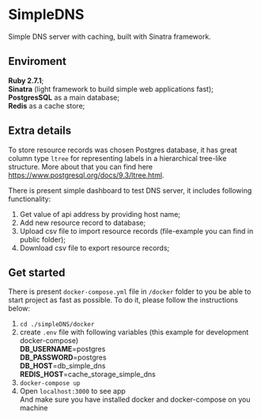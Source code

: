 # SimpleDNS
Simple DNS server with caching, built with Sinatra framework.

## Enviroment
**Ruby 2.7.1**;  
**Sinatra** (light framework to build simple web applications fast);  
**PostgresSQL** as a main database;  
**Redis** as a cache store;  

## Extra details
To store resource records was chosen Postgres database, it has great column type `ltree` for representing labels in a hierarchical tree-like structure. More about that you can find here https://www.postgresql.org/docs/9.3/ltree.html. 

There is present simple dashboard to test DNS server, it includes following functionality:  
  1) Get value of api address by providing host name;  
  2) Add new resource record to database;  
  3) Upload csv file to import resource records (file-example you can find in public folder);  
  4) Download csv file to export resource records;  

## Get started
There is present `docker-compose.yml` file in `/docker` folder to you be able to start project as fast as possible. To do it, please follow the instructions below:  
  1) `cd ./simpleDNS/docker`  
  2) create `.env` file with following variables (this example for development docker-compose)  
    **DB_USERNAME**=postgres  
    **DB_PASSWORD**=postgres  
    **DB_HOST**=db_simple_dns  
    **REDIS_HOST**=cache_storage_simple_dns  
  3) `docker-compose up`  
  4) Open `localhost:3000` to see app  
And make sure you have installed docker and docker-compose on you machine 
